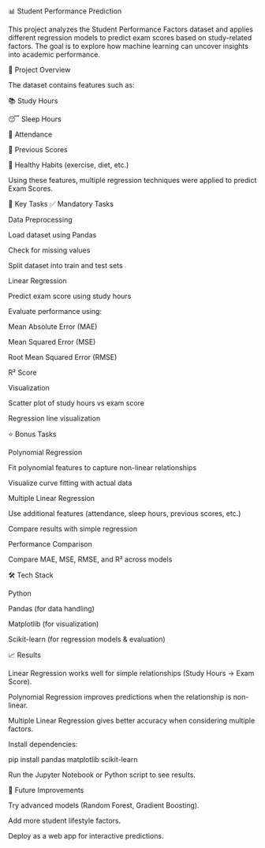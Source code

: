 📊 Student Performance Prediction

This project analyzes the Student Performance Factors dataset and applies different regression models to predict exam scores based on study-related factors. The goal is to explore how machine learning can uncover insights into academic performance.

📌 Project Overview

The dataset contains features such as:

📚 Study Hours

😴 Sleep Hours

📅 Attendance

🧠 Previous Scores

🍏 Healthy Habits (exercise, diet, etc.)

Using these features, multiple regression techniques were applied to predict Exam Scores.

🔑 Key Tasks
✅ Mandatory Tasks

Data Preprocessing

Load dataset using Pandas

Check for missing values

Split dataset into train and test sets

Linear Regression

Predict exam score using study hours

Evaluate performance using:

Mean Absolute Error (MAE)

Mean Squared Error (MSE)

Root Mean Squared Error (RMSE)

R² Score

Visualization

Scatter plot of study hours vs exam score

Regression line visualization

⭐ Bonus Tasks

Polynomial Regression

Fit polynomial features to capture non-linear relationships

Visualize curve fitting with actual data

Multiple Linear Regression

Use additional features (attendance, sleep hours, previous scores, etc.)

Compare results with simple regression

Performance Comparison

Compare MAE, MSE, RMSE, and R² across models

🛠️ Tech Stack

Python

Pandas (for data handling)

Matplotlib (for visualization)

Scikit-learn (for regression models & evaluation)

📈 Results

Linear Regression works well for simple relationships (Study Hours → Exam Score).

Polynomial Regression improves predictions when the relationship is non-linear.

Multiple Linear Regression gives better accuracy when considering multiple factors.


Install dependencies:

pip install pandas matplotlib scikit-learn


Run the Jupyter Notebook or Python script to see results.


📌 Future Improvements

Try advanced models (Random Forest, Gradient Boosting).

Add more student lifestyle factors.

Deploy as a web app for interactive predictions.